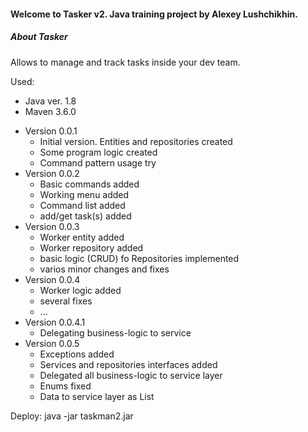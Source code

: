 #### Welcome to **Tasker v2**. Java training project by Alexey Lushchikhin.

##### **About Tasker**

Allows to manage and track tasks inside your dev team.

Used:
- Java ver. 1.8
- Maven 3.6.0

* Version 0.0.1
    * Initial version. Entities and repositories created
    * Some program logic created
    * Command pattern usage try
* Version 0.0.2
    * Basic commands added
    * Working menu added
    * Command list added
    * add/get task(s) added
* Version 0.0.3
    * Worker entity added
    * Worker repository added
    * basic logic (CRUD) fo Repositories implemented
    * varios minor changes and fixes
* Version 0.0.4
    * Worker logic added
    * several fixes
    * ...    
* Version 0.0.4.1
    * Delegating business-logic to service
* Version 0.0.5
    * Exceptions added
    * Services and repositories interfaces added
    * Delegated all business-logic to service layer
    * Enums fixed
    * Data to service layer as List

Deploy: java -jar taskman2.jar
